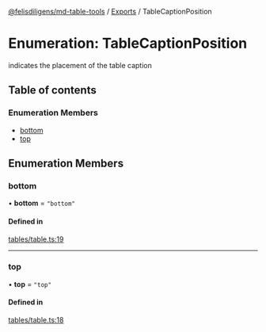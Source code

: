 [@felisdiligens/md-table-tools](../README.md) / [Exports](../modules.md) / TableCaptionPosition

# Enumeration: TableCaptionPosition

indicates the placement of the table caption

## Table of contents

### Enumeration Members

- [bottom](TableCaptionPosition.md#bottom)
- [top](TableCaptionPosition.md#top)

## Enumeration Members

### bottom

• **bottom** = ``"bottom"``

#### Defined in

[tables/table.ts:19](https://github.com/FelisDiligens/md-table-tools/blob/0a55b82/src/tables/table.ts#L19)

___

### top

• **top** = ``"top"``

#### Defined in

[tables/table.ts:18](https://github.com/FelisDiligens/md-table-tools/blob/0a55b82/src/tables/table.ts#L18)
